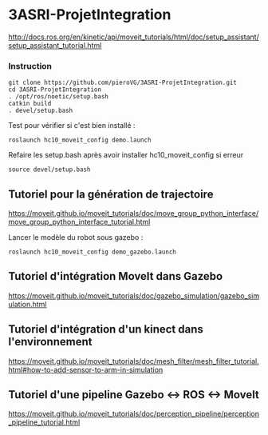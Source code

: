 # 3ASRI-ProjetIntegration
http://docs.ros.org/en/kinetic/api/moveit_tutorials/html/doc/setup_assistant/setup_assistant_tutorial.html

### Instruction
```
git clone https://github.com/pieroVG/3ASRI-ProjetIntegration.git
cd 3ASRI-ProjetIntegration
. /opt/ros/noetic/setup.bash
catkin build
. devel/setup.bash
```

Test pour vérifier si c'est bien installé :
```
roslaunch hc10_moveit_config demo.launch 
```

Refaire les setup.bash après avoir installer hc10_moveit_config si erreur
```
source devel/setup.bash
```

## Tutoriel pour la génération de trajectoire
https://moveit.github.io/moveit_tutorials/doc/move_group_python_interface/move_group_python_interface_tutorial.html

Lancer le modèle du robot sous gazebo :
```
roslaunch hc10_moveit_config demo_gazebo.launch 
```

## Tutoriel d'intégration MoveIt dans Gazebo
https://moveit.github.io/moveit_tutorials/doc/gazebo_simulation/gazebo_simulation.html

## Tutoriel d'intégration d'un kinect dans l'environnement
https://moveit.github.io/moveit_tutorials/doc/mesh_filter/mesh_filter_tutorial.html#how-to-add-sensor-to-arm-in-simulation

## Tutoriel d'une pipeline Gazebo <-> ROS <-> MoveIt
https://moveit.github.io/moveit_tutorials/doc/perception_pipeline/perception_pipeline_tutorial.html
